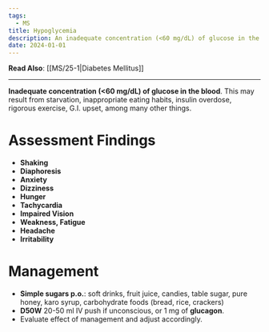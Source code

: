 ```yaml
---
tags:
  - MS
title: Hypoglycemia
description: An inadequate concentration (<60 mg/dL) of glucose in the blood.
date: 2024-01-01
---
```

**Read Also**: [[MS/25-1|Diabetes Mellitus]]
___
**Inadequate concentration (<60 mg/dL) of glucose in the blood**. This may result from starvation, inappropriate eating habits, insulin overdose, rigorous exercise, G.I. upset, among many other things.
# Assessment Findings
- **Shaking**
- **Diaphoresis**
- **Anxiety**
- **Dizziness**
- **Hunger**
- **Tachycardia**
- **Impaired Vision**
- **Weakness, Fatigue**
- **Headache**
- **Irritability**
# Management
- **Simple sugars p.o.**: soft drinks, fruit juice, candies, table sugar, pure honey, karo syrup, carbohydrate foods (bread, rice, crackers)
- **D50W** 20-50 ml IV push if unconscious, or 1 mg of **glucagon**.
- Evaluate effect of management and adjust accordingly.